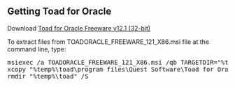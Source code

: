Getting Toad for Oracle
-----------------------

Download [Toad for Oracle Freeware v12.1 (32-bit)](http://community-downloads.quest.com/toadsoft/ORACLE/TOADORACLE_FREEWARE_121_X86.msi)

To extract files from TOADORACLE_FREEWARE_121_X86.msi file at the command line, type:

<pre>
msiexec /a TOADORACLE_FREEWARE_121_X86.msi /qb TARGETDIR="%temp%\toad"
xcopy "%temp%\toad\program files\Quest Software\Toad for Oracle 12.1 Freeware" "drive\PortableApps\ToadPortable\App\Toad" /S
rmdir "%temp%\toad" /S
</pre>
